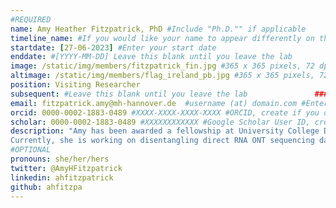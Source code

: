```yaml
---
#REQUIRED
name: Amy Heather Fitzpatrick, PhD #Include "Ph.D."" if applicable
timeline_name: #If you would like your name to appear differently on the Lab timeline, fill out this line.
startdate: [27-06-2023] #Enter your start date
enddate: #[YYYY-MM-DD] Leave this blank until you leave the lab
image: /static/img/members/fitzpatrick_fin.jpg #365 x 365 pixels, 72 dpi		### LEAVE THIS BLANK
altimage: /static/img/members/flag_ireland_pb.jpg #365 x 365 pixels, 72 dpi		### LEAVE THIS BLANK
position: Visiting Researcher
subsequent: #Leave this blank until you leave the lab				### LEAVE THIS BLANK
email: fitzpatrick.amy@mh-hannover.de  #username (at) domain.com #Enter your preferred public e-mail address
orcid: 0000-0002-1883-0489 #XXXX-XXXX-XXXX-XXXX #ORCID, create if you don't have one
scholar: 0000-0002-1883-0489 #XXXXXXXXXXXX #Google Scholar User ID, create if you don't have one
description: "Amy has been awarded a fellowship at University College Dublin to develop novel ONT and bioinformatic methods for the discovery of novel RNA viruses.Her doctoral research centered on the development of High Throughput Sequencing methods for genotypic characterization of norovirus, encompassing both laboratory experiments and bioinformatics analysis.
Currently, she is working on disentangling direct RNA ONT sequencing data, from parameter optimisation to assessing method consistency. Outside of the lab, she is an avid reader, yogi and Eurovision fanatic."
#OPTIONAL
pronouns: she/her/hers
twitter: @AmyHFitzpatrick
linkedin: ahfitzpatrick
github: ahfitzpa
---
```

